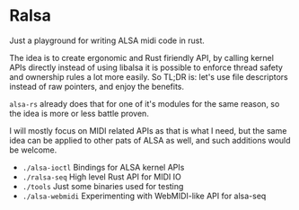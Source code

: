 # Ralsa
Just a playground for writing ALSA midi code in rust.

The idea is to create ergonomic and Rust firiendly API, by calling kernel APIs directly instead of using libalsa it is possible to enforce thread safety and ownership rules a lot more easily. So TL;DR is: let's use file descriptors instead of raw pointers, and enjoy the benefits.

`alsa-rs` already does that for one of it's modules for the same reason, so the idea is more or less battle proven.

I will mostly focus on MIDI related APIs as that is what I need, but the same idea can be applied to other pats of ALSA as well, and such additions would be welcome.

- `./alsa-ioctl` Bindings for ALSA kernel APIs
- `./ralsa-seq` High level Rust API for MIDI IO
- `./tools` Just some binaries used for testing 
- `./alsa-webmidi` Experimenting with WebMIDI-like API for alsa-seq
